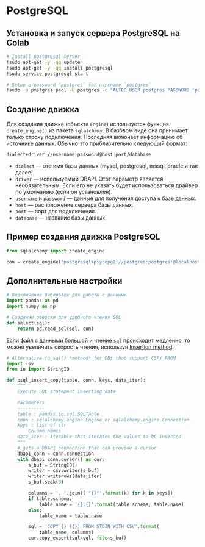 # PostgreSQL

## Установка и запуск сервера PostgreSQL на Colab

```bash
# Install postgresql server
!sudo apt-get -y -qq update
!sudo apt-get -y -qq install postgresql
!sudo service postgresql start

# Setup a password `postgres` for username `postgres`
!sudo -u postgres psql -U postgres -c "ALTER USER postgres PASSWORD 'postgres';"
```

## Создание движка

Для создания движка (объекта `Engine`) используется функция `create_engine()` из пакета `sqlalchemy`. В базовом виде она принимает только строку подключения. Последняя включает информацию об источнике данных. Обычно это приблизительно следующий формат:

```dialect+driver://username:password@host:port/database```

- `dialect` — это имя базы данных (mysql, postgresql, mssql, oracle и так далее).
- `driver` — используемый DBAPI. Этот параметр является необязательным. Если его не указать будет использоваться драйвер по умолчанию (если он установлен).
- `username` и `password` — данные для получения доступа к базе данных.
- `host` — расположение сервера базы данных.
- `port` — порт для подключения.
- `database` — название базы данных.

## Пример создания движка PostgreSQL

```python
from sqlalchemy import create_engine

con = create_engine('postgresql+psycopg2://postgres:postgres:@localhost:5432/postgres')
```

## Дополнительные настройки

```python
# Подключение библиотек для работы с данными
import pandas as pd
import numpy as np
```

```python
# Создание обертки для удобного чтения SQL
def select(sql):
    return pd.read_sql(sql, con)
```

Если файл с данными большой и чтение `sql` происходит медленно, то можно увеличить скорость чтения, используя [Insertion method](https://pandas.pydata.org/pandas-docs/stable/user_guide/io.html#insertion-method).

```python
# Alternative to_sql() *method* for DBs that support COPY FROM
import csv
from io import StringIO

def psql_insert_copy(table, conn, keys, data_iter):
    """
    Execute SQL statement inserting data

    Parameters
    ----------
    table : pandas.io.sql.SQLTable
    conn : sqlalchemy.engine.Engine or sqlalchemy.engine.Connection
    keys : list of str
        Column names
    data_iter : Iterable that iterates the values to be inserted
    """
    # gets a DBAPI connection that can provide a cursor
    dbapi_conn = conn.connection
    with dbapi_conn.cursor() as cur:
        s_buf = StringIO()
        writer = csv.writer(s_buf)
        writer.writerows(data_iter)
        s_buf.seek(0)

        columns = ', '.join(['"{}"'.format(k) for k in keys])
        if table.schema:
            table_name = '{}.{}'.format(table.schema, table.name)
        else:
            table_name = table.name

        sql = 'COPY {} ({}) FROM STDIN WITH CSV'.format(
            table_name, columns)
        cur.copy_expert(sql=sql, file=s_buf)
```
